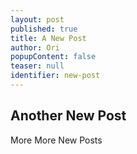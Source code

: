 ```yaml
---
layout: post
published: true
title: A New Post
author: Ori
popupContent: false
teaser: null
identifier: new-post
---
```



## Another New Post

More More New Posts
